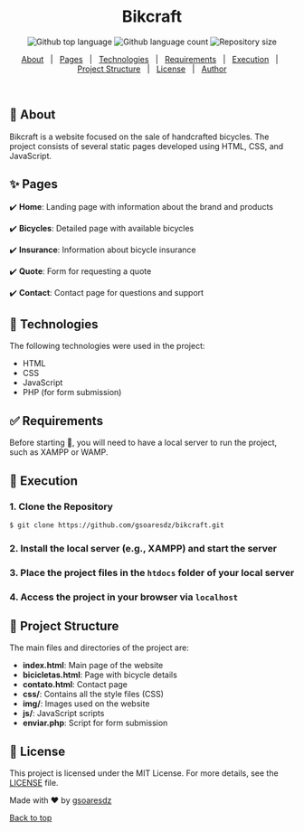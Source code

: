 <h1 align="center">Bikcraft</h1>
<p align="center">
  <img alt="Github top language" src="https://img.shields.io/github/languages/top/gsoaresdz/bikcraft?color=56BEB8">
  <img alt="Github language count" src="https://img.shields.io/github/languages/count/gsoaresdz/bikcraft?color=56BEB8">
  <img alt="Repository size" src="https://img.shields.io/github/repo-size/gsoaresdz/bikcraft?color=56BEB8">
</p>
<p align="center">
  <a href="#dart-about">About</a> &#xa0; | &#xa0; 
  <a href="#sparkles-pages">Pages</a> &#xa0; | &#xa0;
  <a href="#rocket-technologies">Technologies</a> &#xa0; | &#xa0;
  <a href="#white_check_mark-requirements">Requirements</a> &#xa0; | &#xa0;
  <a href="#checkered_flag-execution">Execution</a> &#xa0; | &#xa0;
  <a href="#memo-project-structure">Project Structure</a> &#xa0; | &#xa0;
  <a href="#memo-license">License</a> &#xa0; | &#xa0;
  <a href="https://github.com/gsoaresdz" target="_blank">Author</a>
</p>
<br>

## **:dart: About**

Bikcraft is a website focused on the sale of handcrafted bicycles. The project consists of several static pages developed using HTML, CSS, and JavaScript.

## **:sparkles: Pages**

:heavy_check_mark: **Home**: Landing page with information about the brand and products

:heavy_check_mark: **Bicycles**: Detailed page with available bicycles

:heavy_check_mark: **Insurance**: Information about bicycle insurance

:heavy_check_mark: **Quote**: Form for requesting a quote

:heavy_check_mark: **Contact**: Contact page for questions and support

## **:rocket: Technologies**

The following technologies were used in the project:

- HTML
- CSS
- JavaScript
- PHP (for form submission)

## **:white_check_mark: Requirements**

Before starting :checkered_flag:, you will need to have a local server to run the project, such as XAMPP or WAMP.

## **:checkered_flag: Execution**

### 1. Clone the Repository

```bash
$ git clone https://github.com/gsoaresdz/bikcraft.git
```

### 2. Install the local server (e.g., XAMPP) and start the server

### 3. Place the project files in the `htdocs` folder of your local server

### 4. Access the project in your browser via `localhost`

## **:memo: Project Structure**

The main files and directories of the project are:

- **index.html**: Main page of the website
- **bicicletas.html**: Page with bicycle details
- **contato.html**: Contact page
- **css/**: Contains all the style files (CSS)
- **img/**: Images used on the website
- **js/**: JavaScript scripts
- **enviar.php**: Script for form submission

## **:memo: License**

This project is licensed under the MIT License. For more details, see the [LICENSE](LICENSE) file.

Made with :heart: by <a href="https://github.com/gsoaresdz" target="_blank">gsoaresdz</a>

<a href="#top">Back to top</a>
